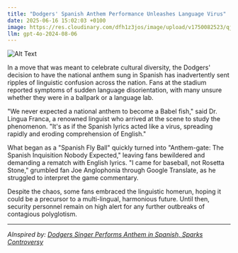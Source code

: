 ```yaml
---
title: "Dodgers' Spanish Anthem Performance Unleashes Language Virus"
date: 2025-06-16 15:02:03 +0100
image: https://res.cloudinary.com/dfh1z3jos/image/upload/v1750082523/qjhe5nbyujaccp6ey66a.jpg
llm: gpt-4o-2024-08-06
---
```

![Alt Text](https://res.cloudinary.com/dfh1z3jos/image/upload/v1750082523/qjhe5nbyujaccp6ey66a.jpg "A vibrant baseball stadium filled with enthusiastic fans, each wearing Dodgers gear. In the foreground, a giant, anthropomorphic virus character, shaped like a baseball, with cartoonish features and a mischievous grin, is dancing energetically on the pitcher's mound. The virus is adorned with tiny musical notes and colorful speech bubbles floating around it, suggesting it’s singing the anthem. Bright, evening lighting casts a warm glow over the scene, enhancing the festive atmosphere, while colorful confetti rains down from the sky. The photographic style is lively and dynamic, capturing the excitement of the moment.")

In a move that was meant to celebrate cultural diversity, the Dodgers' decision to have the national anthem sung in Spanish has inadvertently sent ripples of linguistic confusion across the nation. Fans at the stadium reported symptoms of sudden language disorientation, with many unsure whether they were in a ballpark or a language lab.

"We never expected a national anthem to become a Babel fish," said Dr. Lingua Franca, a renowned linguist who arrived at the scene to study the phenomenon. "It's as if the Spanish lyrics acted like a virus, spreading rapidly and eroding comprehension of English."

What began as a "Spanish Fly Ball" quickly turned into "Anthem-gate: The Spanish Inquisition Nobody Expected," leaving fans bewildered and demanding a rematch with English lyrics. "I came for baseball, not Rosetta Stone," grumbled fan Joe Anglophonia through Google Translate, as he struggled to interpret the game commentary.

Despite the chaos, some fans embraced the linguistic homerun, hoping it could be a precursor to a multi-lingual, harmonious future. Until then, security personnel remain on high alert for any further outbreaks of contagious polyglotism.

---
*AInspired by: [Dodgers Singer Performs Anthem in Spanish, Sparks Controversy](https://twitter.com/search?q=Dodgers%20Singer%20Performs%20Anthem%20in%20Spanish,%20Sparks%20Controversy)*